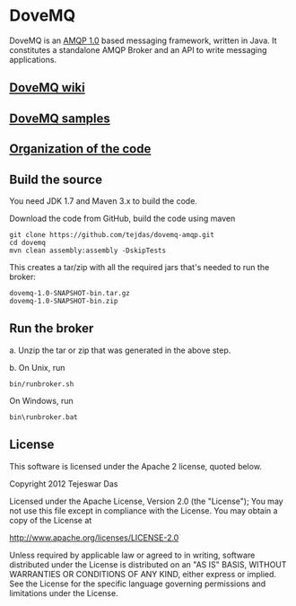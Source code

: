 DoveMQ
======

DoveMQ is an [AMQP 1.0](http://www.amqp.org) based messaging framework, written in Java.
It constitutes a standalone AMQP Broker and an API to write messaging applications.

[DoveMQ wiki](https://github.com/tejdas/dovemq-amqp/wiki/DoveMQ)
-------------

[DoveMQ samples](https://github.com/tejdas/dovemq-amqp/wiki/DoveMQ-Samples)
---------------

[Organization of the code](https://github.com/tejdas/dovemq-amqp/blob/master/code_org.md)
--------------------------

Build the source
----------------

You need JDK 1.7 and Maven 3.x to build the code.

Download the code from GitHub, build the code using maven

    git clone https://github.com/tejdas/dovemq-amqp.git
    cd dovemq
    mvn clean assembly:assembly -DskipTests

This creates a tar/zip with all the required jars that's needed to run the broker:

    dovemq-1.0-SNAPSHOT-bin.tar.gz
    dovemq-1.0-SNAPSHOT-bin.zip

Run the broker
--------------

a. Unzip the tar or zip that was generated in the above step.

b. On Unix, run

    bin/runbroker.sh

  On Windows, run
  
    bin\runbroker.bat

License
-------

This software is licensed under the Apache 2 license, quoted below.

Copyright 2012 Tejeswar Das

Licensed under the Apache License, Version 2.0 (the "License");
You may not use this file except in compliance with the License.
You may obtain a copy of the License at

http://www.apache.org/licenses/LICENSE-2.0

Unless required by applicable law or agreed to in writing, software
distributed under the License is distributed on an "AS IS" BASIS,
WITHOUT WARRANTIES OR CONDITIONS OF ANY KIND, either express or implied.
See the License for the specific language governing permissions and
limitations under the License.
